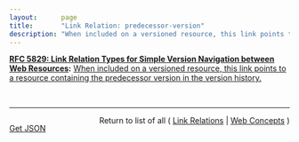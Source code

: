 ```yaml
---
layout:      page
title:       "Link Relation: predecessor-version"
description: "When included on a versioned resource, this link points to a resource containing the predecessor version in the version history."
---
```


**[RFC 5829: Link Relation Types for Simple Version Navigation between Web Resources](/specs/IETF/RFC/5829 "This specification defines a set of link relation types that may be used on Web resources for navigation between a resource and other resources related to version control, such as past versions and working copies."):** [When included on a versioned resource, this link points to a resource containing the predecessor version in the version history.](http://tools.ietf.org/html/rfc5829#section-3.5 "Read documentation for Link Relation &#34;predecessor-version&#34;")

<br/>
<hr/>

<p style="float : left"><a href="predecessor-version.json" title="Get JSON representing this particular Web Concept">Get JSON</a></p>
<p style="text-align: right">Return to list of all ( <a href="../link-relations">Link Relations</a> | <a href="../">Web Concepts</a> )</p>
